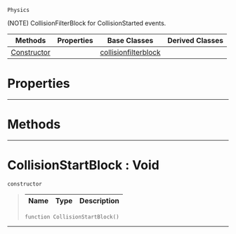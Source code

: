  `Physics`

(NOTE) CollisionFilterBlock for CollisionStarted events.

|Methods|Properties|Base Classes|Derived Classes|
|---|---|---|---|
|[ Constructor](https://plasmaengine.github.io/PlasmaDocs/Plasma1/C++/code_reference/class_reference/collisionstartblock.markdown#collisionstartblock-void)| |[collisionfilterblock](https://plasmaengine.github.io/PlasmaDocs/Plasma1/C++/code_reference/class_reference/collisionfilterblock.markdown)| |


 #  Properties


---  
 #  Methods


---  
 #  CollisionStartBlock : Void

 `constructor`

> 
> |Name|Type|Description|
> |---|---|---|
> ``` lang=cpp, name=Lightning
> function CollisionStartBlock()
> ``` 


---  
 

 